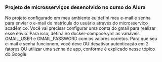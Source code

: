 ### Projeto de microsserviços desenolvido no curso do Alura
No projeto configurado em meu ambiente eu defini meu e-mail e senha para enviar o e-mail de matrícula do usuário através do microsserviço acadêmico.
Você vai precisar configurar uma conta do gmail para realizar esse envio. Para isso, defina no docker-compose.yml as variáveis GMAIL_USER e GMAIL_PASSWORD com os valores corretos.
Para que seu e-mail e senha funcionem, você deve OU desativar autenticação em 2 fatores OU utilizar uma senha de app, conforme é explicado nesse tópico do Google.


